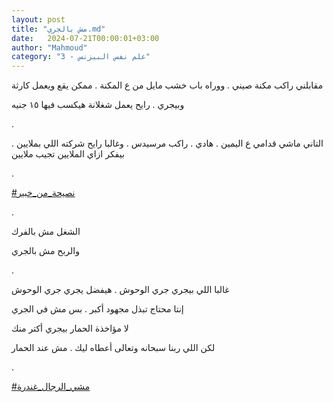 ```yaml
---
layout: post
title: "مش بالجري.md"
date:   2024-07-21T00:00:01+03:00
author: "Mahmoud"
category: "3 - علم نفس البيزنس"
---
```

مقابلني راكب مكنة صيني . ووراه باب خشب مايل من ع المكنة
. ممكن يقع ويعمل كارثة

وبيجري . رايح يعمل شغلانة هيكسب فيها ١٥ جنيه

.

التاني ماشي قدامي ع اليمين . هادي . راكب مرسيدس . وغالبا
رايح شركته اللي بملايين . بيفكر ازاي الملايين تجيب ملايين

.

[<u>\#نصيحة_من_خبير</u>](https://www.facebook.com/hashtag/%D9%86%D8%B5%D9%8A%D8%AD%D8%A9_%D9%85%D9%86_%D8%AE%D8%A8%D9%8A%D8%B1?__eep__=6&__cft__%5b0%5d=AZWuSAECqGyGNFRpACpa0BbnX25mKyEc3sOM70Y5jJXoPN_jQK0Bjnhm88dOGP0ThNsIiDSnnXfkZqDSqX0B08EbA40bGMkB3zTOv9IOPT1DnfQMyiYa9Hezm-J1ALhMlnoaJKTQPPgbk5BX95PJY-2oQnvaylIFOZVAYlTAZqdo-A&__tn__=*NK-R)

.

الشغل مش بالفرك

والربح مش بالجري

.

غالبا اللي بيجري جري الوحوش . هيفضل يجري جري
الوحوش

إنتا محتاج تبذل مجهود أكبر . بس مش في الجري

لا مؤاخذة الحمار بيجري أكتر منك

لكن اللي ربنا سبحانه وتعالى أعطاه ليك . مش عند
الحمار

.

[<u>\#مشي_الرجال_غندرة</u>](https://www.facebook.com/hashtag/%D9%85%D8%B4%D9%8A_%D8%A7%D9%84%D8%B1%D8%AC%D8%A7%D9%84_%D8%BA%D9%86%D8%AF%D8%B1%D8%A9?__eep__=6&__cft__%5b0%5d=AZWuSAECqGyGNFRpACpa0BbnX25mKyEc3sOM70Y5jJXoPN_jQK0Bjnhm88dOGP0ThNsIiDSnnXfkZqDSqX0B08EbA40bGMkB3zTOv9IOPT1DnfQMyiYa9Hezm-J1ALhMlnoaJKTQPPgbk5BX95PJY-2oQnvaylIFOZVAYlTAZqdo-A&__tn__=*NK-R)
